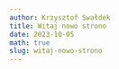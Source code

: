 ```yaml
---
author: Krzysztof Swałdek
title: Witaj nowo strono
date: 2023-10-05
math: true
slug: witaj-nowo-strono
---
```

